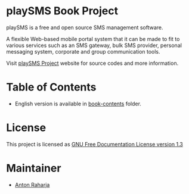playSMS Book Project
====================

playSMS is a free and open source SMS management software.

A flexible Web-based mobile portal system that it can be made to fit to various services such as an SMS gateway, bulk SMS provider, personal messaging system, corporate and group communication tools.

Visit [playSMS Project](http://playsms.org) website for source codes and more information.

# Table of Contents

* English version is available in [book-contents](book-contents/en/README.md) folder.

# License

This project is licensed as [GNU Free Documentation License version 1.3](LICENSE.md)

# Maintainer

* [Anton Raharja](http://antonraharja.com)
